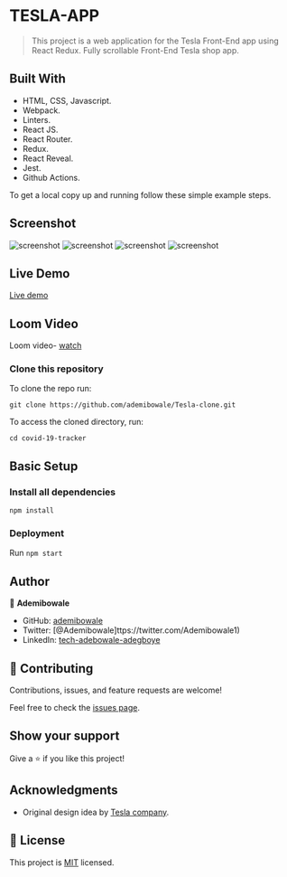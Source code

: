 # TESLA-APP

> This project is a web application for the Tesla Front-End app using React Redux. Fully scrollable Front-End Tesla shop app.


## Built With

- HTML, CSS, Javascript.
- Webpack.
- Linters. 
- React JS. 
- React Router. 
- Redux. 
- React Reveal. 
- Jest. 
- Github Actions.

To get a local copy up and running follow these simple example steps.

## Screenshot
![screenshot](./public/images/model3.png)
![screenshot](./public/images/modelX.png)
![screenshot](./public/images/modelY.png)
![screenshot](./public/images/tesla-app-gif.gif)

## Live Demo

[Live demo](/)


## Loom Video

Loom video- [watch]()


### Clone this repository

To clone the repo run:
```
git clone https://github.com/ademibowale/Tesla-clone.git  
```
To access the cloned directory, run:
```
cd covid-19-tracker
```

## Basic Setup
### Install all dependencies

```
npm install
```

### Deployment

Run ```npm start```

## Author

👤 **Ademibowale**

- GitHub: [ademibowale](https://github.com/ademibowale)
- Twitter: [@Ademibowale]ttps://twitter.com/Ademibowale1)
- LinkedIn: [tech-adebowale-adegboye](https://www.linkedin.com/in/tech-adebowale-adegboye/)

## 🤝 Contributing

Contributions, issues, and feature requests are welcome!

Feel free to check the [issues page](https://github.com/ademibowale/Tesla-clone/issues).

## Show your support

Give a ⭐️ if you like this project!

## Acknowledgments

- Original design idea by [Tesla company](https://www.tesla.com).


## 📝 License

This project is [MIT](./MIT.md) licensed.
